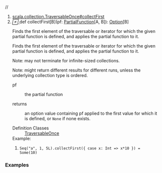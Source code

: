 //
<ol>
<li><a href="https://www.scala-lang.org/api/2.12.3/scala/collection/immutable/List.html#collectFirst[B](pf:PartialFunction[A,B]):Option[B]">scala.collection.TraversableOnce#collectFirst</a></li>
<li name="scala.collection.TraversableOnce#collectFirst" visbl="pub" class="indented0 " data-isabs="false" fullcomment="yes" group="Ungrouped"> <a id="collectFirst[B](pf:PartialFunction[A,B]):Option[B]"></a><a id="collectFirst[B](PartialFunction[A,B]):Option[B]"></a> <span class="permalink"> <a href="../../../scala/collection/immutable/List.html#collectFirst[B](pf:PartialFunction[A,B]):Option[B]" title="Permalink"> <i class="material-icons"></i> </a> </span> <span class="modifier_kind"> <span class="modifier"></span> <span class="kind">def</span> </span> <span class="symbol"> <span class="name">collectFirst</span><span class="tparams">[<span name="B">B</span>]</span><span class="params">(<span name="pf">pf: <a href="../../PartialFunction.html" class="extype" name="scala.PartialFunction">PartialFunction</a>[<span class="extype" name="scala.collection.immutable.List.A">A</span>, <span class="extype" name="scala.collection.TraversableOnce.collectFirst.B">B</span>]</span>)</span><span class="result">: <a href="../../Option.html" class="extype" name="scala.Option">Option</a>[<span class="extype" name="scala.collection.TraversableOnce.collectFirst.B">B</span>]</span> </span> <p class="shortcomment cmt">Finds the first element of the traversable or iterator for which the given partial function is defined, and applies the partial function to it.</p>
 <div class="fullcomment">
  <div class="comment cmt">
   <p>Finds the first element of the traversable or iterator for which the given partial function is defined, and applies the partial function to it.</p>
   <p> Note: may not terminate for infinite-sized collections.</p>
   <p> Note: might return different results for different runs, unless the underlying collection type is ordered. </p>
  </div>
  <dl class="paramcmts block">
   <dt class="param">
    pf
   </dt>
   <dd class="cmt">
    <p>the partial function</p>
   </dd>
   <dt>
    returns
   </dt>
   <dd class="cmt">
    <p>an option value containing pf applied to the first value for which it is defined, or <code>None</code> if none exists.</p>
   </dd>
  </dl>
  <dl class="attributes block"> 
   <dt>
    Definition Classes
   </dt>
   <dd>
    <a href="../TraversableOnce.html" class="extype" name="scala.collection.TraversableOnce">TraversableOnce</a>
   </dd>
   <div class="block">
    Example: 
    <ol>
     <li class="cmt"><p><code>Seq("a", 1, 5L).collectFirst({ case x: Int =&gt; x*10 }) = Some(10)</code></p></li>
    </ol> 
   </div>
  </dl>
 </div> </li>
        </ol>


### Examples



